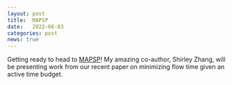 ```yaml
---
layout: post
title:  MAPSP
date:   2022-06-03
categories: post
news: true
---
```

Getting ready to head to [MAPSP](https://mapsp2022.polito.it)! 
My amazing co-author, Shirley Zhang, will be presenting work from our recent paper on minimizing flow time given an active time budget.